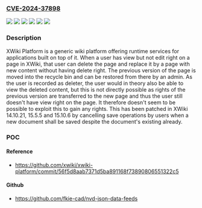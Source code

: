 ### [CVE-2024-37898](https://cve.mitre.org/cgi-bin/cvename.cgi?name=CVE-2024-37898)
![](https://img.shields.io/static/v1?label=Product&message=xwiki-platform&color=blue)
![](https://img.shields.io/static/v1?label=Version&message=%3E%3D%2013.10.4%2C%20%3C%2014.0-rc-1%20&color=brightgreen)
![](https://img.shields.io/static/v1?label=Version&message=%3E%3D%2014.2%2C%20%3C%2014.10.21%20&color=brightgreen)
![](https://img.shields.io/static/v1?label=Version&message=%3E%3D%2015.0%2C%20%3C%2015.5.5%20&color=brightgreen)
![](https://img.shields.io/static/v1?label=Version&message=%3E%3D%2015.6-rc-1%2C%20%3C%2015.10.6%20&color=brightgreen)
![](https://img.shields.io/static/v1?label=Vulnerability&message=CWE-862%3A%20Missing%20Authorization&color=brightgreen)

### Description

XWiki Platform is a generic wiki platform offering runtime services for applications built on top of it. When a user has view but not edit right on a page in XWiki, that user can delete the page and replace it by a page with new content without having delete right. The previous version of the page is moved into the recycle bin and can be restored from there by an admin. As the user is recorded as deleter, the user would in theory also be able to view the deleted content, but this is not directly possible as rights of the previous version are transferred to the new page and thus the user still doesn't have view right on the page. It therefore doesn't seem to be possible to exploit this to gain any rights. This has been patched in XWiki 14.10.21, 15.5.5 and 15.10.6 by cancelling save operations by users when a new document shall be saved despite the document's existing already.

### POC

#### Reference
- https://github.com/xwiki/xwiki-platform/commit/56f5d8aab7371d5ba891168f73890806551322c5

#### Github
- https://github.com/fkie-cad/nvd-json-data-feeds

